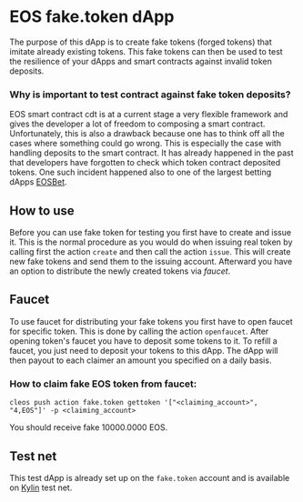 # EOS fake.token dApp
The purpose of this dApp is to create fake tokens (forged tokens) that imitate already existing tokens. This fake tokens can  then be used to test the resilience of your dApps and smart contracts against invalid token deposits.

### Why is important to test contract against fake token deposits?
EOS smart contract cdt is at a current stage a very flexible framework and gives the developer a lot of freedom to composing a smart contract. Unfortunately, this is also a drawback because one has to think off all the cases where something could go wrong.
This is especially the case with handling deposits to the smart contract. It has already happened in the past that developers have forgotten to check which token contract deposited tokens. One such incident happened also to one of the largest betting dApps [EOSBet](https://www.reddit.com/r/eos/comments/9fxyd4/eosbet_transfer_hack_statement/).

## How to use
Before you can use fake token for testing you first have to create and issue it. This is the normal procedure as you would do when issuing real token by calling first the action `create` and then call the action `issue`. This will create new fake tokens and send them to the issuing account.
Afterward you have an option to distribute the newly created tokens via *faucet*.

## Faucet
To use faucet for distributing your fake tokens you first have to open faucet for specific token. This is done by calling the action `openfaucet`. After opening token's faucet you have to deposit some tokens to it. To refill a faucet, you just need to deposit your tokens to this dApp. The dApp will then payout to each claimer an amount you specified on a daily basis.

### How to claim fake EOS token from faucet:
`cleos push action fake.token gettoken '["<claiming_account>", "4,EOS"]' -p <claiming_account>`

You should receive fake 10000.0000 EOS.

## Test net
This test dApp is already set up on the `fake.token` account and is available on <!---[Jungle](https://jungle.bloks.io/account/fake.token) and  --> [Kylin](https://kylin.bloks.io/account/fake.token) test net.
